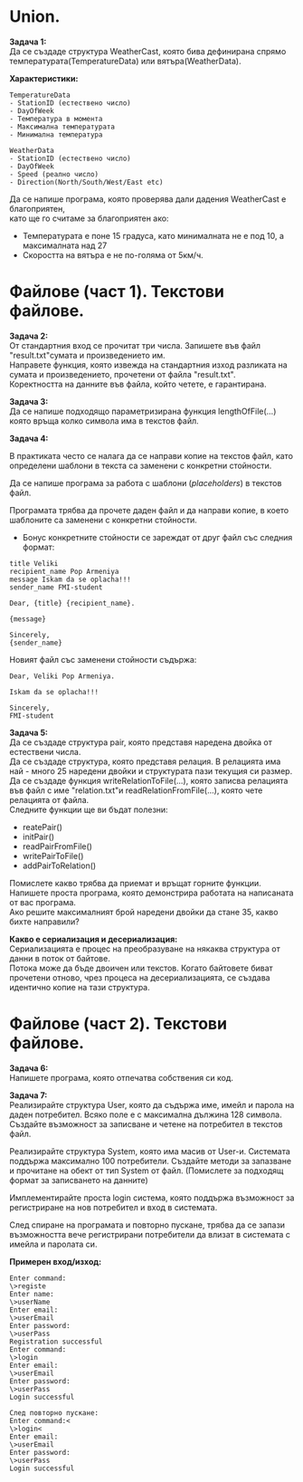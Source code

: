 # Union.
**Задача 1:**                     
Да се създаде структура WeatherCast, която бива дефинирана спрямо           
температурата(TemperatureData) или вятъра(WeatherData).            

**Характеристики:**                  
```
TemperatureData             
- StationID (естествено число)          
- DayOfWeek               
- Температура в момента              
- Максимална температурата             
- Минимална температура             
                
WeatherData                 
- StationID (естествено число)             
- DayOfWeek                
- Speed (реално число)             
- Direction(North/South/West/East etc)                   
```

Да се напише програма, която проверява дали дадения WeatherCast е благоприятен,             
като ще го считаме за благоприятен ако:            
- Температурата е поне 15 градуса, като минималната не е под 10, а максималната над 27              
- Скоростта на вятъра е не по-голяма от 5км/ч.                             
              
# Файлове (част 1). Текстови файлове.
**Задача 2:**                             
От стандартния вход се прочитат три числа. Запишете във файл "result.txt"сумата и произведението им.                    
Направете функция, която извежда на стандартния изход разликата на сумата и произведението, прочетени от файла "result.txt".                          
Коректността на данните във файла, който четете, е гарантирана.                       

**Задача 3:**                                               
Да се напише подходящо параметризирана функция lengthOfFile(...) която връща колко символа има в текстов файл.

**Задача 4:**  

В практиката често се налага да се направи копие на текстов файл, като определени шаблони в текста са заменени с конкретни стойности. 

Да се напише програма за работа с шаблони (*placeholders*) в текстов файл.

Програмата трябва да прочете даден файл и да направи копие, в което
шаблоните са заменени с конкретни стойности.

* Бонус конкретните стойности се зареждат от друг файл със следния формат:
```
title Veliki
recipient_name Pop Armeniya
message Iskam da se oplacha!!! 
sender_name FMI-student
```

```
Dear, {title} {recipient_name}.

{message}

Sincerely,
{sender_name}
```

Новият файл със заменени стойности съдържа:
```
Dear, Veliki Pop Armeniya.

Iskam da se oplacha!!!

Sincerely,
FMI-student
```                         
                           
**Задача 5:**                              
Да се създаде структура pair, която представя наредена двойка от естествени числа.                                  
Да се създаде структура, която представя релация. В релацията има най - много 25 наредени двойки и структурата пази текущия си размер.                    
Да се създаде функция writeRelationToFile(...), която записва релацията във файл с име "relation.txt"и readRelationFromFile(...), която чете релацията от файла.                 
Следните функции ще ви бъдат полезни:                   

- reatePair()             
- initPair()        
- readPairFromFile()                   
- writePairToFile()                       
- addPairToRelation()                                  
                   
Помислете какво трябва да приемат и връщат горните функции.                 
Напишете проста програма, която демонстрира работата на написаната от вас програма.              
Ако решите максималният брой наредени двойки да стане 35, какво бихте направили?                       
                         
**Какво е сериализация и десериализация:**                                     
Сериализацията е процес на преобразуване на някаква структура от данни в поток от байтове.             
Потока може да бъде двоичен или текстов. Когато байтовете биват прочетени отново, чрез процеса на десериализацията, се създава идентично копие на тази структура.              

# Файлове (част 2). Текстови файлове.
**Задача 6:**<br />
Напишете програма, която отпечатва собствения си код.

**Задача 7:**<br />
Реализирайте структура User, която да съдържа име, имейл и парола на даден потребител. Всяко поле е с максимална дължина 128 символа. Създайте възможност за записване и четене на потребител в текстов файл.

Реализирайте структура System, която има масив от User-и. Системата поддържа максимално 100 потребители. Създайте методи за запазване и прочитане на обект от тип System от файл. (Помислете за подходящ формат за записването на данните)

Имплементирайте проста login система, която поддържа възможност за регистриране на нов потребител и вход в системата. 

След спиране на програмата и повторно пускане, трябва да се запази възможността вече регистрирани потребители да влизат в системата с имейла и паролата си. 

**Примерен вход/изход:**    
```
Enter command:
\>registe
Enter name:
\>userName
Enter email:
\>userEmail
Enter password:
\>userPass
Registration successful
Enter command:
\>login
Enter email:
\>userEmail
Enter password:
\>userPass
Login successful

След повторно пускане:
Enter command:<
\>login<
Enter email:
\>userEmail
Enter password:
\>userPass
Login successful
```

